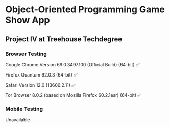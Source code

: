 # Object-Oriented Programming Game Show App
## Project IV at Treehouse Techdegree

### Browser Testing #
Google Chrome Version 69.0.3497.100 (Official Build) (64-bit) ✅

Firefox Quantum 62.0.3 (64-bit) ✅

Safari Version 12.0 (13606.2.11) ✅

Tor Browser 8.0.2 (based on Mozilla Firefox 60.2.1esr) (64-bit) ✅

### Mobile Testing
Unavailable
